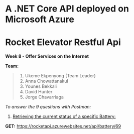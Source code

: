 # <b>A .NET Core API deployed on Microsoft Azure</b>

# <b>Rocket Elevator Restful Api</b>

**Week 8 - Offer Services on the Internet** 

**Team:** 

>1. Ukeme Ekpenyong (Team Leader)
>2. Anna Chowattanakul
>3. Younes Bekkali
>4. David Hunter
>5. Jorge Chavarriaga


*To answer the 9 questions with Postman:*

1. [Retrieving the current status of a specific Battery:](https://rocketapi.azurewebsites.net/api/battery/69)

**GET:** https://rocketapi.azurewebsites.net/api/battery/69 
